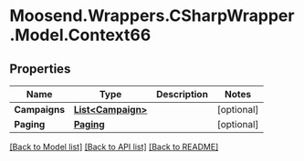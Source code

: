 # Moosend.Wrappers.CSharpWrapper.Model.Context66
## Properties

Name | Type | Description | Notes
------------ | ------------- | ------------- | -------------
**Campaigns** | [**List&lt;Campaign&gt;**](Campaign.md) |  | [optional] 
**Paging** | [**Paging**](Paging.md) |  | [optional] 

[[Back to Model list]](../README.md#documentation-for-models) [[Back to API list]](../README.md#documentation-for-api-endpoints) [[Back to README]](../README.md)

